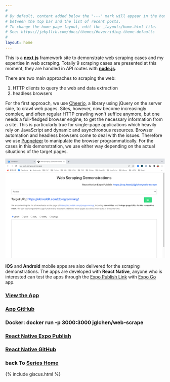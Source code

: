 ```yaml
---
#
# By default, content added below the "---" mark will appear in the home page
# between the top bar and the list of recent posts.
# To change the home page layout, edit the _layouts/home.html file.
# See: https://jekyllrb.com/docs/themes/#overriding-theme-defaults
#
layout: home
---
```



This is a **[next.js](https://nextjs.org/)** framework site to demonstrate web scraping cases and my expertise in web scraping. Totally 9 scraping cases are presented at this moment, they are handled in API routes with **[node.js](https://nodejs.org/en/)**. 

There are two main approaches to scraping the web: 
1. HTTP clients to query the web and data extraction
2. headless browsers

For the first approach, we use [Cheerio](https://www.npmjs.com/package/cheerio), a library using jQuery on the server side, to crawl web pages. Sites, however, now become increasingly complex, and often regular HTTP crawling won't suffice anymore, but one needs a full-fledged browser engine, to get the necessary information from a site. This is particularly true for single-page applications which heavily rely on JavaScript and dynamic and asynchronous resources. Browser automation and headless browsers come to deal with the issues. Therefore we use [Puppeteer](https://pptr.dev/) to manipulate the browser programmatically. For the cases in this demonstration, we use either way depending on the actual situations of the target pages.

[![web-scrape-screenshot](/images/web-scrape-screenshot.png)](https://web-scrape.vercel.app)

**iOS** and **Android** mobile apps are also delivered for the scraping demonstrations. The apps are developed with **React Native**, anyone who is interested can test the apps through the [Expo Publish Link](https://exp.host/@jglchen/web-scrape) with [Expo Go](https://expo.dev/client) app. 


### [View the App](https://web-scrape.vercel.app)
### [App GitHub](https://github.com/jglchen/web-scrape)
### Docker: docker run -p 3000:3000 jglchen/web-scrape
### [React Native Expo Publish](https://expo.dev/@jglchen/web-scrape)
### [React Native GitHub](https://github.com/jglchen/react-native-web-scrape)
### back To [Series Home](https://jglchen.github.io/)

{% include giscus.html %}

